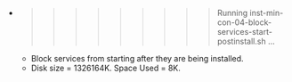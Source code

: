 * >>>>>>>>> Running inst-min-con-04-block-services-start-postinstall.sh ...
  * Block services from starting after they are being installed.
  * Disk size = 1326164K. Space Used = 8K.
